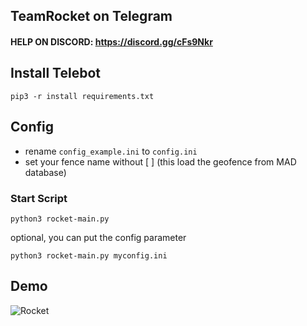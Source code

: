 ## TeamRocket on Telegram

#### HELP ON DISCORD: https://discord.gg/cFs9Nkr

## Install Telebot
```pip3 -r install requirements.txt```

## Config

- rename `config_example.ini` to `config.ini`
- set your fence name without [ ] (this load the geofence from MAD database)

### Start Script

```python3 rocket-main.py```

optional, you can put the config parameter

```python3 rocket-main.py myconfig.ini```

## Demo
![Rocket](https://raw.githubusercontent.com/Micha854/StopTypes/rocket2message/images/rocket2.png)